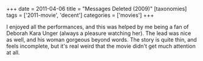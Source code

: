 +++
date = 2011-04-06
title = "Messages Deleted (2009)"
[taxonomies]
tags = ['2011-movie', 'decent']
categories = ['movies']
+++

I enjoyed all the performances, and this was helped by me being a fan of
Deborah Kara Unger (always a pleasure watching her).
The lead was nice as well, and his woman gorgeous
beyond words. The story is quite thin, and feels incomplete, but it's
real weird that the movie didn't get much attention at all.
